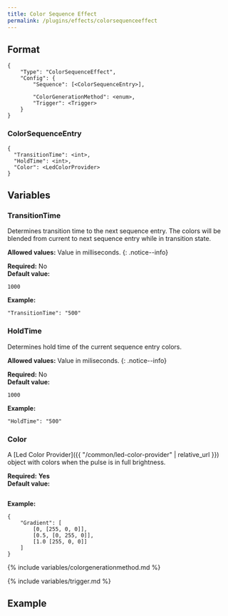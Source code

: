 ```yaml
---
title: Color Sequence Effect
permalink: /plugins/effects/colorsequenceeffect
---
```


## Format

~~~
{
    "Type": "ColorSequenceEffect",
    "Config": {
        "Sequence": [<ColorSequenceEntry>],

        "ColorGenerationMethod": <enum>,
        "Trigger": <Trigger>
    }
}
~~~

### ColorSequenceEntry
~~~
{
  "TransitionTime": <int>,
  "HoldTime": <int>,
  "Color": <LedColorProvider>
}
~~~

## Variables

### TransitionTime
<div class="variable-block" markdown="block">

Determines transition time to the next sequence entry.
The colors will be blended from current to next sequence entry while in transition state.

**Allowed values:** Value in milliseconds.
{: .notice--info}

**Required:** No<br>
**Default value:**
~~~
1000
~~~
**Example:**
~~~
"TransitionTime": "500"
~~~

</div>

### HoldTime
<div class="variable-block" markdown="block">

Determines hold time of the current sequence entry colors.

**Allowed values:** Value in miliseconds.
{: .notice--info}

**Required:** No<br>
**Default value:**
~~~
1000
~~~
**Example:**
~~~
"HoldTime": "500"
~~~

</div>

### Color
<div class="variable-block" markdown="block">

A [Led Color Provider]({{ "/common/led-color-provider" | relative_url }}) object with colors when the pulse is in full brightness.

**Required:** **Yes**<br>
**Default value:**
~~~
~~~
**Example:**
~~~
{
    "Gradient": [
        [0, [255, 0, 0]],
        [0.5, [0, 255, 0]],
        [1.0 [255, 0, 0]]
    ]
}
~~~

</div>

{% include variables/colorgenerationmethod.md %}

{% include variables/trigger.md %}

## Example

~~~
~~~